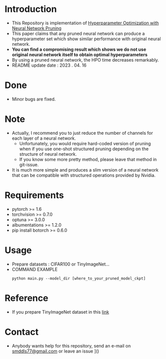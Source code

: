 # Introduction
  - This Repository is implementation of [Hyperparameter Optimization with Neural Network Pruning](https://scholar.google.com/citations?view_op=view_citation&hl=ko&user=PywlW4gAAAAJ&citation_for_view=PywlW4gAAAAJ:IjCSPb-OGe4C)
  - This paper claims that any pruned neural network can produce a hyperparameter set which show similar performance with original neural network.
  - **You can find a compromising result which shows we do not use original neural network itself to obtain optimal hyperparameters**
  - By using a pruned neural network, the HPO time decreases remarkably.
  - README update date : 2023 . 04. 16
# Done
  - Minor bugs are fixed.

# Note
  - Actually, I recommend you to just reduce the number of channels for each layer of a neural network.
    - Unfortunately, you would require hard-coded version of pruning when if you use one-shot structured pruning depending on the structure of neural network.
    - If you know some more pretty method, please leave that method in git-issue. 
  - It is much more simple and produces a slim version of a neural network that can be compatible with structured operations provided by Nvidia.

# Requirements
  - pytorch  >= 1.6
  - torchvision >= 0.7.0
  - optuna >= 3.0.0
  - albumentations >= 1.2.0
  - pip install botorch >= 0.6.0

# Usage
  - Prepare datasets : CIFAR100 or TinyImageNet... 
  - COMMAND EXAMPLE
    ```
    python main.py --model_dir [where_to_your_pruned_model_ckpt]
    ```
# Reference
  - If you prepare TinyImageNet dataset in this [link](https://www.kaggle.com/c/tiny-imagenet)

# Contact
  - Anybody wants help for this repository, send an e-mail on smddls77@gmail.com or leave an issue  ]()